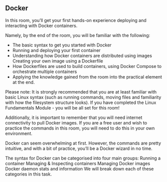 ## Docker

In this room, you’ll get your first hands-on experience deploying and interacting with Docker containers.

Namely, by the end of the room, you will be familiar with the following:

- The basic syntax to get you started with Docker
 - Running and deploying your first container
 - Understanding how Docker containers are distributed using images
   Creating your own image using a Dockerfile
 - How Dockerfiles are used to build containers, using Docker Compose to orchestrate multiple containers
  - Applying the knowledge gained from the room into the practical element at the end.
    
Please note: It is strongly recommended that you are at least familiar with basic Linux syntax (such as running commands, moving files and familiarity with how the filesystem structure looks). If you have completed the Linux Fundamentals Module - you will be all set for this room!

Additionally, it is important to remember that you will need internet connectivity to pull Docker images.  If you are a free user and wish to practice the commands in this room, you will need to do this in your own environment.


Docker can seem overwhelming at first. However, the commands are pretty intuitive, and with a bit of practice, you’ll be a Docker wizard in no time.

The syntax for Docker can be categorised into four main groups:
Running a container
Managing & Inspecting containers
Managing Docker images
Docker daemon stats and information
We will break down each of these categories in this task.
